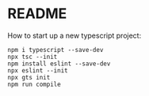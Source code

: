 # README

How to start up a new typescript project:

```
npm i typescript --save-dev
npx tsc --init
npm install eslint --save-dev
npx eslint --init
npx gts init
npm run compile
```
